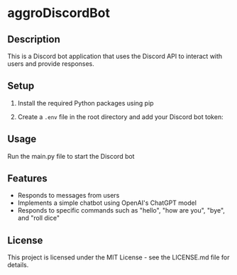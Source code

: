 # aggroDiscordBot

## Description
This is a Discord bot application that uses the Discord API to interact with users and provide responses.

## Setup
1. Install the required Python packages using pip

2. Create a `.env` file in the root directory and add your Discord bot token:

## Usage
Run the main.py file to start the Discord bot


## Features
- Responds to messages from users
- Implements a simple chatbot using OpenAI's ChatGPT model
- Responds to specific commands such as "hello", "how are you", "bye", and "roll dice"

## License
This project is licensed under the MIT License - see the LICENSE.md file for details.
